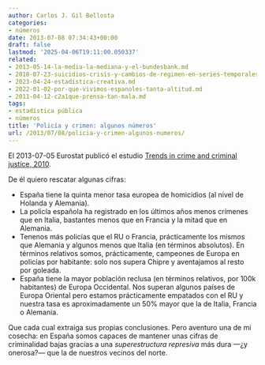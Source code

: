```yaml
---
author: Carlos J. Gil Bellosta
categories:
- números
date: 2013-07-08 07:34:43+00:00
draft: false
lastmod: '2025-04-06T19:11:00.050337'
related:
- 2013-05-14-la-media-la-mediana-y-el-bundesbank.md
- 2018-07-23-suicidios-crisis-y-cambios-de-regimen-en-series-temporales.md
- 2023-04-24-estadistica-creativa.md
- 2022-01-02-por-que-vivimos-espanoles-tanta-altitud.md
- 2011-04-12-c2a1que-prensa-tan-mala.md
tags:
- estadística pública
- números
title: 'Policía y crimen: algunos números'
url: /2013/07/08/policia-y-crimen-algunos-numeros/
---
```


El 2013-07-05 Eurostat publicó el estudio [Trends in crime and criminal justice, 2010](https://ec.europa.eu/eurostat/web/products-statistics-in-focus/-/ks-sf-13-018).

De él quiero rescatar algunas cifras:

* España tiene la quinta menor tasa europea de homicidios (al nivel de Holanda y Alemania).
* La policía española ha registrado en los últimos años menos crímenes que en Italia, bastantes menos que en Francia y la mitad que en Alemania.
* Tenenos más policías que el RU o Francia, prácticamente los mismos que Alemania y algunos menos que Italia (en términos absolutos). En términos relativos somos, prácticamente, campeones de Europa en policías por habitante: solo nos supera Chipre y aventajamos al resto por goleada.
* España tiene la mayor población reclusa (en términos relativos, por 100k habitantes) de Europa Occidental. Nos superan algunos países de Europa Oriental pero estamos prácticamente empatados con el RU y nuestra tasa es aproximadamente un 50% mayor que la de Italia, Francia o Alemania.

Que cada cual extraiga sus propias conclusiones. Pero aventuro una de mi cosecha: en España somos capaces de mantener unas cifras de criminalidad bajas gracias a una _superestructura represiva_ más dura —¿y onerosa?— que la de nuestros vecinos del norte.